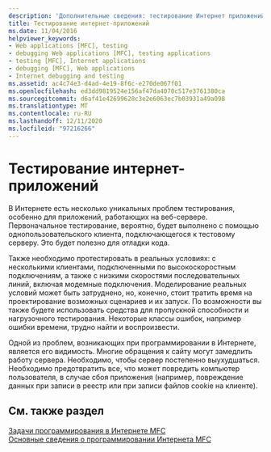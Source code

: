 ```yaml
---
description: 'Дополнительные сведения: тестирование Интернет приложений'
title: Тестирование интернет-приложений
ms.date: 11/04/2016
helpviewer_keywords:
- Web applications [MFC], testing
- debugging Web applications [MFC], testing applications
- testing [MFC], Internet applications
- debugging [MFC], Web applications
- Internet debugging and testing
ms.assetid: ac4c74e3-d4ad-4e19-8f6c-e270de067f01
ms.openlocfilehash: ed3dd9819524e156af47da4070c517e3761380ca
ms.sourcegitcommit: d6af41e42699628c3e2e6063ec7b03931a49a098
ms.translationtype: MT
ms.contentlocale: ru-RU
ms.lasthandoff: 12/11/2020
ms.locfileid: "97216266"
---
```

# <a name="testing-internet-applications"></a>Тестирование интернет-приложений

В Интернете есть несколько уникальных проблем тестирования, особенно для приложений, работающих на веб-сервере. Первоначальное тестирование, вероятно, будет выполнено с помощью однопользовательского клиента, подключающегося к тестовому серверу. Это будет полезно для отладки кода.

Также необходимо протестировать в реальных условиях: с несколькими клиентами, подключенными по высокоскоростным подключениям, а также с низкими скоростями последовательных линий, включая модемные подключения. Моделирование реальных условий может быть затруднено, но, конечно, стоит тратить время на проектирование возможных сценариев и их запуск. По возможности вы также будете использовать средства для пропускной способности и нагрузочного тестирования. Некоторые классы ошибок, например ошибки времени, трудно найти и воспроизвести.

Одной из проблем, возникающих при программировании в Интернете, является его видимость. Многие обращения к сайту могут замедлить работу сервера. Необходимо, чтобы сервер постепенно выухудшаться. Необходимо предотвратить все, что может повредить компьютер пользователя, в случае сбоя приложения (например, повреждение данных при записи в реестр или при записи файлов cookie на клиенте).

## <a name="see-also"></a>См. также раздел

[Задачи программирования в Интернете MFC](../mfc/mfc-internet-programming-tasks.md)<br/>
[Основные сведения о программировании Интернета MFC](../mfc/mfc-internet-programming-basics.md)
